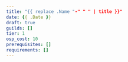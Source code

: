 ```yaml
---
title: "{{ replace .Name "-" " " | title }}"
date: {{ .Date }}
draft: true
guilds: []
tier: 1
osp_cost: 10
prerequisites: []
requirements: []
---
```


